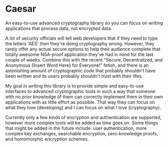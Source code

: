 Caesar
======

An easy-to-use advanced cryptography library so you can focus on writing applications that process data, not encrypted data.

A lot of security officials will tell web developers that if they need to type the letters 'AES' then they're doing cryptography wrong.  However, they rarely offer any actual secure options to help their audience complete that totally awesome NSA-proof application they've had in mind for the last couple of weeks.  Combine this with the recent "Secure, Decentralized, and Anonymous {Insert Word Here} for Everyone!" fetish, and there is an astonishing amount of cryptographic code that probably shouldn't have been written and its users probably shouldn't trust with their lifes.

My goal in writing this library is to provide simple and easy-to-use interfaces to advanced cryptographic tools in such a way that someone with no prior knowledge of them can correctly implement them in their own applications with as little effort as possible.  That way they can focus on what they love (developing) and I can focus on what I love (cryptography).

Currently only a few kinds of encryption and authentication are supported, however more complex tools will be added as time goes on.  Some things that might be added in the future include:  user authentication, more complex key exchanges, searchable encryption, zero-knowledge proofs, and homomorphic encryption schemes.
